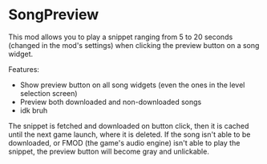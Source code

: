 # SongPreview

This mod allows you to play a snippet ranging from 5 to 20 seconds (changed in the mod's settings) when clicking the preview button on a song widget.

Features:
- Show preview button on all song widgets (even the ones in the level selection screen)
- Preview both downloaded and non-downloaded songs
- idk bruh

The snippet is fetched and downloaded on button click, then it is cached until the next game launch, where it is deleted.
If the song isn't able to be downloaded, or FMOD (the game's audio engine) isn't able to play the snippet, the preview button will become gray and unlickable.

